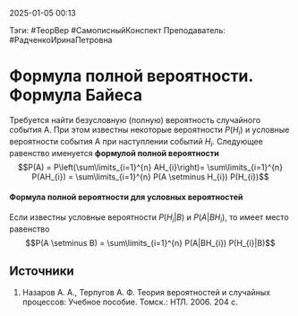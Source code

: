 2025-01-05 00:13

Тэги: #ТеорВер #СамописныйКонспект
Преподаватель: #РадченкоИринаПетровна
# Формула полной вероятности. Формула Байеса

Требуется найти безусловную (полную) вероятность случайного события A. При этом известны некоторые вероятности $P(H_{i})$ и условные вероятности события A при наступлении событий $H_{i}$. Следующее равенство именуется **формулой полной вероятности**
$$P(A) = P\left(\sum\limits_{i=1}^{n} AH_{i}\right)= \sum\limits_{i=1}^{n} P(AH_{i}) = \sum\limits_{i=1}^{n} P(A \setminus H_{i}) P(H_{i})$$
#### Формула полной вероятности для условных вероятностей
Если известны условные вероятности $P(H_{i}| B)$ и $P(A| BH_{i})$, то имеет место равенство
$$P(A \setminus B) = \sum\limits_{i=1}^{n} P(A|BH_{i}) P(H_{i}|B)$$

## Источники
1. Назаров А. А., Терпугов А. Ф. Теория вероятностей и случайных процессов: Учебное пособие. Томск.: НТЛ. 2006. 204 с.